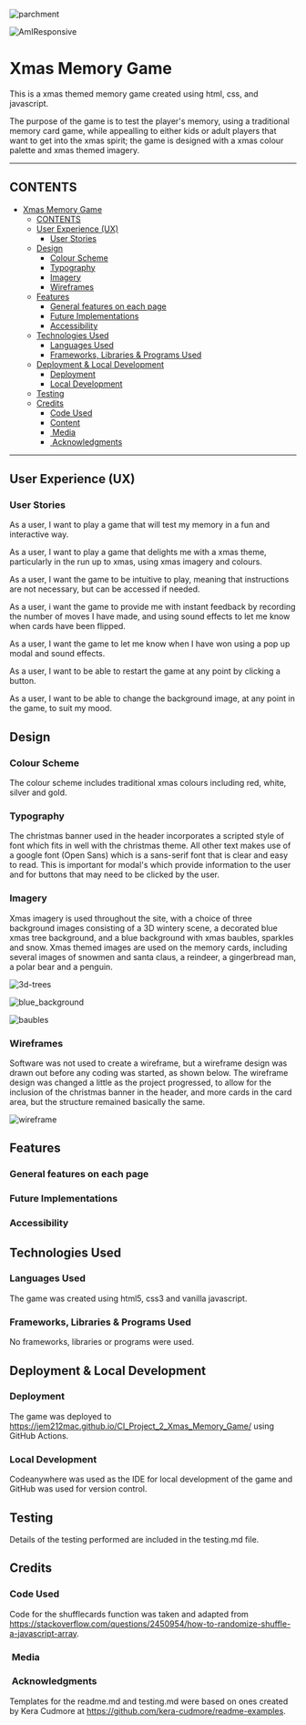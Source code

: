 ![parchment](https://github.com/Jem212Mac/CI_Project_2_Xmas_Memory_Game/assets/89839563/de169f2f-9969-4d99-a56c-249a1d48565f)

![AmIResponsive](https://github.com/Jem212Mac/CI_Project_2_Xmas_Memory_Game/assets/89839563/6929b83b-2d83-4253-873c-cddcd6e5d7f2)

# Xmas Memory Game

This is a xmas themed memory game created using html, css, and javascript.

The purpose of the game is to test the player's memory, using a traditional memory card game, while appealling to either kids or adult players that want to get into the xmas spirit; the game is designed with a xmas colour palette and xmas themed imagery.

---

## CONTENTS

- [Xmas Memory Game](#xmas-memory-game)
  - [CONTENTS](#contents)
  - [User Experience (UX)](#user-experience-ux)
    - [User Stories](#user-stories)
  - [Design](#design)
    - [Colour Scheme](#colour-scheme)
    - [Typography](#typography)
    - [Imagery](#imagery)
    - [Wireframes](#wireframes)
  - [Features](#features)
    - [General features on each page](#general-features-on-each-page)
    - [Future Implementations](#future-implementations)
    - [Accessibility](#accessibility)
  - [Technologies Used](#technologies-used)
    - [Languages Used](#languages-used)
    - [Frameworks, Libraries \& Programs Used](#frameworks-libraries--programs-used)
  - [Deployment \& Local Development](#deployment--local-development)
    - [Deployment](#deployment)
    - [Local Development](#local-development)
  - [Testing](#testing)
  - [Credits](#credits)
    - [Code Used](#code-used)
    - [Content](#content)
    - [ Media](#media)
    - [ Acknowledgments](#acknowledgments)

---

## User Experience (UX)

### User Stories

As a user, I want to play a game that will test my memory in a fun and interactive way.

As a user, I want to play a game that delights me with a xmas theme, particularly in the run up to xmas, using xmas imagery and colours.

As a user, I want the game to be intuitive to play, meaning that instructions are not necessary, but can be accessed if needed.

As a user, i want the game to provide me with instant feedback by recording the number of moves I have made, and using sound effects to let me know when cards have been flipped.

As a user, I want the game to let me know when I have won using a pop up modal and sound effects.

As a user, I want to be able to restart the game at any point by clicking a button.

As a user, I want to be able to change the background image, at any point in the game, to suit my mood.


## Design

### Colour Scheme

The colour scheme includes traditional xmas colours including red, white, silver and gold.

### Typography

The christmas banner used in the header incorporates a scripted style of font which fits in well with the christmas theme.  All other text makes use of a google font (Open Sans) which is a sans-serif font that is clear and easy to read.  This is important for modal's which provide information to the user and for buttons that may need to be clicked by the user.

### Imagery

Xmas imagery is used throughout the site, with a choice of three background images consisting of a 3D wintery scene, a decorated blue xmas tree background, and a blue background with xmas baubles, sparkles and snow.  Xmas themed images are used on the memory cards, including several images of snowmen and santa claus, a reindeer, a gingerbread man, a polar bear and a penguin.

![3d-trees](https://github.com/Jem212Mac/CI_Project_2_Xmas_Memory_Game/assets/89839563/8aef21f3-7af5-4f6f-898c-2554815372da)

![blue_background](https://github.com/Jem212Mac/CI_Project_2_Xmas_Memory_Game/assets/89839563/bc56d568-e41b-4807-8ce3-a008dd29ff4a)

![baubles](https://github.com/Jem212Mac/CI_Project_2_Xmas_Memory_Game/assets/89839563/23b85e43-595a-48ec-89bc-e5f18711e14c)


### Wireframes

Software was not used to create a wireframe, but a wireframe design was drawn out before any coding was started, as shown below.  The wireframe design was changed a little as the project progressed, to allow for the inclusion of the christmas banner in the header, and more cards in the card area, but the structure remained basically the same.

![wireframe](https://github.com/Jem212Mac/CI_Project_2_Xmas_Memory_Game/assets/89839563/6421589e-725d-49fc-a994-1f065c6dbc3f)


## Features

### General features on each page

### Future Implementations

### Accessibility

## Technologies Used

### Languages Used

The game was created using html5, css3 and vanilla javascript.

### Frameworks, Libraries & Programs Used

No frameworks, libraries or programs were used.

## Deployment & Local Development

### Deployment

The game was deployed to https://jem212mac.github.io/CI_Project_2_Xmas_Memory_Game/ using GitHub Actions.

### Local Development

Codeanywhere was used as the IDE for local development of the game and GitHub was used for version control.


## Testing

Details of the testing performed are included in the testing.md file.

## Credits
### Code Used
Code for the shufflecards function was taken and adapted from https://stackoverflow.com/questions/2450954/how-to-randomize-shuffle-a-javascript-array.

###  Media

###  Acknowledgments
Templates for the readme.md and testing.md were based on ones created by Kera Cudmore at https://github.com/kera-cudmore/readme-examples.
